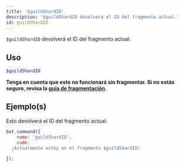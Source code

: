```yaml
---
title: '$guildShardID'
description: '$guildShardID devolverá el ID del fragmento actual.'
id: guildShardID
---
```


`$guildShardID` devolverá el ID del fragmento actual.

## Uso

```php
$guildShardID
```

**Tenga en cuenta que esto no funcionará sin fragmentar. Si no estás seguro, revisa la [guía de fragmentación](../../../../../../versioned_docs/version-6.4.0/guides/client/6sharding.md).**

## Ejemplo(s)

Esto devolverá el ID del fragmento actual:

```javascript
bot.command({
    name: 'guildShardID',
    code: `
  ¡Actualmente estoy en el fragmento $guildShardID!
  `
});
```
